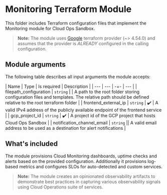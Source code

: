 # Monitoring Terraform Module

This folder includes Terraform configuration files that implement the Monitoring module for Cloud Ops Sandbox.

> **Note:** The module uses [Google][] terraform provider (~> 4.54.0) and assumes that the provider is _ALREADY_ configured in the calling configuration.

## Module arguments

The following table describes all input arguments the module accepts:

| Name | Type | Is required | Description |
| --- | --- | -+- | --- |
| filepath_configuration | `string` | | A path to the root folder storing configuration files and templates. The relative path should be defined relative to the root terraform folder |
| frontend_external_ip | `string` | ✔️ | A valid IPv4 address of the publicly available endpoint of the frontend service |
| gcp_project_id | `string` | ✔️ | A project id of the GCP project that hosts Cloud Ops Sandbox |
| notification_channel_email | `string` || A valid email address to be used as a destination for alert notifications |

## What's included

The module provisions Cloud Monitoring dashboards, uptime checks and alerts based on the provided configuration.
Additionally it provisions log-based metrics and configures SLOs for auto-detected and custom services.

> **Note:** The module creates an opinionated observability artifacts to demonstrate best practices in capturing various observability signals using Cloud Operations suite of services.

[Google]: https://registry.terraform.io/providers/hashicorp/google/latest/docs
